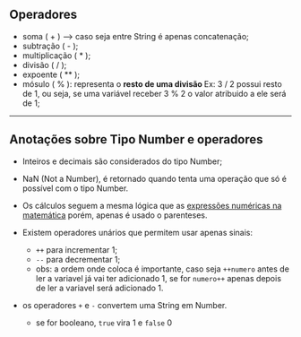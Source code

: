 ## Operadores
- soma ( + ) --> caso seja entre String é apenas concatenação;
- subtração ( - );
- multiplicação ( * );
- divisão ( / );
- expoente ( ** );
- mósulo ( % ): representa o <b>resto de uma divisão </b> Ex: 3 / 2 possui resto de 1, ou seja, se uma variável receber 3 % 2 o valor atribuido a ele será de 1; 
---
## Anotações sobre Tipo Number e operadores

- Inteiros e decimais são considerados do tipo Number;

- NaN (Not a Number), é retornado quando tenta uma operação que só é possível com o tipo Number.

- Os cálculos seguem a mesma lógica que as [expressões numéricas na matemática](https://www.todamateria.com.br/expressoes-numericas/) porém, apenas é usado o parenteses. 

- Existem operadores unários que permitem usar apenas sinais: 
  - `++` para incrementar 1;
  - `--` para decrementar 1;
  - obs: a ordem onde coloca é importante, caso seja `++numero` antes de ler a variavel já vai ter adicionado 1, se for `numero++` apenas depois de ler a variavel será adicionado 1.

- os operadores `+` e `-` convertem uma String em Number.
  - se for booleano, `true` vira 1 e `false` 0





